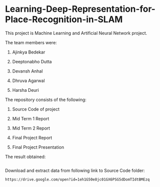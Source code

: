 # Learning-Deep-Representation-for-Place-Recognition-in-SLAM

This project is Machine Learning and Artificial Neural Network project.

The team members were:

1. Ajinkya Bedekar

2. Deeptonabho Dutta

3. Devansh Anhal

4. Dhruva Agarwal

5. Harsha Deuri

The repository consists of the following:

1. Source Code of project

2. Mid Term 1 Report

3. Mid Term 2 Report

4. Final Project Report

5. Final Project Presentation

The result obtained:

![]()

Download and extract data from following link to Source Code folder:

    https://drive.google.com/open?id=1eh1G50e8jc01GX6PSG5dDomTIdtBMEzq